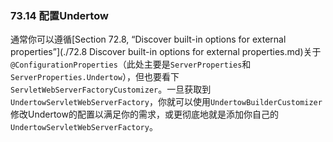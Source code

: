 ### 73.14 配置Undertow

通常你可以遵循[Section 72.8, “Discover built-in options for external properties”](./72.8 Discover built-in options for external properties.md)关于`@ConfigurationProperties`（此处主要是`ServerProperties`和`ServerProperties.Undertow`），但也要看下`ServletWebServerFactoryCustomizer`。一旦获取到`UndertowServletWebServerFactory`，你就可以使用`UndertowBuilderCustomizer`修改Undertow的配置以满足你的需求，或更彻底地就是添加你自己的`UndertowServletWebServerFactory`。
